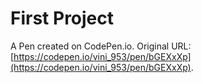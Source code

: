 # First Project

A Pen created on CodePen.io. Original URL: [https://codepen.io/vini_953/pen/bGEXxXp](https://codepen.io/vini_953/pen/bGEXxXp).


